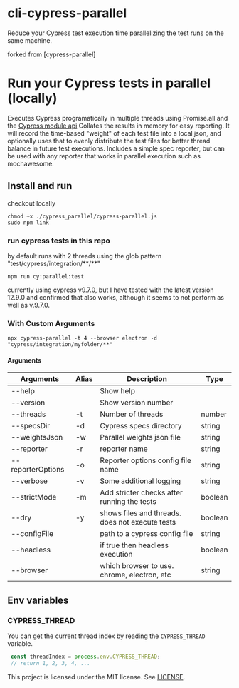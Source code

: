 

# cli-cypress-parallel

Reduce your Cypress test execution time parallelizing the test runs on the same machine.

forked from [cypress-parallel] 

# Run your Cypress tests in parallel (locally)

Executes Cypress programatically in multiple threads using Promise.all and the [Cypress module api](https://docs.cypress.io/guides/guides/module-api)
Collates the results in memory for easy reporting.
It will record the time-based "weight" of each test file into a local json, and optionally uses that to evenly distribute the test files for better thread balance in future test executions.
Includes a simple spec reporter, but can be used with any reporter that works in parallel execution such as mochawesome.

## Install and run

checkout locally

```
chmod +x ./cypress_parallel/cypress-parallel.js
sudo npm link
```
### run cypress tests in this repo

by default runs with 2 threads using the glob pattern "test/cypress/integration/\*\*/\*\*"

```
npm run cy:parallel:test
```
currently using cypress v9.7.0, but I have tested with the latest version 12.9.0 and confirmed that also works, although it seems to not perform as well as v.9.7.0.

### With Custom Arguments

```
npx cypress-parallel -t 4 --browser electron -d "cypress/integration/myfolder/**"
```

#### Arguments

| Arguments         | Alias | Description                        | Type   |
| ----------------- | ----- | ---------------------------------- | ------ |
| --help            |       | Show help                          |        |
| --version         |       | Show version number                |        |
| --threads         | -t    | Number of threads                  | number |
| --specsDir        | -d    | Cypress specs directory            | string |
| --weightsJson     | -w    | Parallel weights json file         | string |
| --reporter        | -r    | reporter name                      | string |
| --reporterOptions | -o    | Reporter options config file name  | string |
| --verbose         | -v    | Some additional logging            | string |
| --strictMode      | -m    | Add stricter checks after running the tests | boolean |
| --dry             | -y    | shows files and threads. does not execute tests | boolean |
| --configFile      |       | path to a cypress config file | string | 
| --headless        |       | if true then headless execution | boolean |
| --browser         |       | which browser to use. chrome, electron, etc | string |

## Env variables

### CYPRESS_THREAD

You can get the current thread index by reading the `CYPRESS_THREAD` variable.

```javascript
 const threadIndex = process.env.CYPRESS_THREAD;
 // return 1, 2, 3, 4, ...
```

This project is licensed under the MIT license. See [LICENSE](LICENSE).
